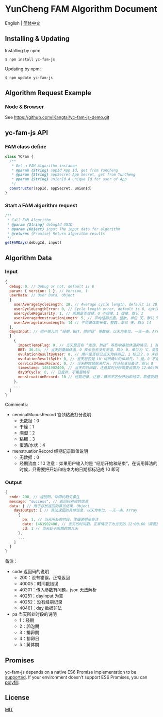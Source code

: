 # YunCheng FAM Algorithm Document

English | [简体中文](./README.zh-Hans.md)

## Installing & Updating

Installing by npm:

```bash
$ npm install yc-fam-js
```

Updating by npm:

```bash
$ npm update yc-fam-js
```

## Algorithm Request Example

### Node & Browser

See <https://github.com/iKangtai/yc-fam-js-demo.git>

## yc-fam-js API

### FAM class define

```js
class YCFam {
  /**
   * Get a FAM Algorithm instance
   * @param {String} appId App Id, get from YunCheng
   * @param {String} appSecret App Secret, get from YunCheng
   * @param {String} unionId A unique Id for user of App
   */
  constructor(appId, appSecret, unionId)
}
```

### Start a FAM algorithm request

```js
/**
 * Call FAM Algorithm
 * @param {String} debugId UUID
 * @param {Object} input The input data for algorithm
 * @returns {Promise} Return algorithm results
 */
getFAMDays(debugId, input)
```

## Algorithm Data

### Input

```js
{
  debug: 0, // Debug or not, default is 0
  param: { version: 1 }, // Version, 1
  userData: // User Data, Object
  {
    userAverageCycleLength: 28, // Average cycle length, default is 28, required
    userCycleLengthError: 0, // Cycle length error, default is 0, optional
    userCycleRegularity: 1, // 周期是否规律，0 不规律，1 规律，默认 1
    userAverageMenstruationLength: 5, // 平均经期长度，整数，单位 天，默认 5，必填
    userAverageLuteumLength: 14 // 平均黄体期长度，整数，单位 天，默认 14
  },
  daysInput: // 用户输入的 “经期、BBT、排卵日” 等数据，以天为单位，一天一条，Array
  [
    {
      impactTempFlag: 0, // 当天是否有 “发烧、熬夜” 等影响基础体温的情况，1 有，0 没有，默认 0
      BBT: 36.54, // 当天的基础体温，0 表示当天没有测温，默认 0，单位为 ℃，类型为 float
      ovulationResultByUser: 0, // 用户是否标记当天为排卵日，1 标记了，0 未标记，默认 0
      ovulationResultByLH: 0, // 当天是否是 LH 试纸确认的排卵日，1 是，0 不是，默认 0
      cervicalMunusRecord: 0, // 当天的宫颈粘液打分，打分标准见备注，默认 0
      timestamp: 1461902400, // 当天的时间戳，注意其时分秒需要设置为 12:00:00，必填
      dayOfCycle: 0, // 已废弃，不需要填写
      menstruationRecord: 10 // 经期记录，注意：算法不区分开始和结束。取值说明见备注，默认 0
    },
    ...
  ]
}
```

Comments:

- cervicalMunusRecord 宫颈粘液打分说明
  - 无数据：0
  - 干燥：1
  - 潮湿：2
  - 粘稠：3
  - 蛋清/水状：4
- menstruationRecord 经期记录取值说明
  - 无数据：0
  - 经期流血：10  注意：如果用户输入的是 “经期开始和结束”，在调用算法的时候，只需要把开始和结束内的日期都标记成 10 即可

### Output

```js
{
  code: 200, // 返回码，详细说明见备注
  message: "success", // 返回码对应的信息
  data: { // 用于存放返回的算法结果，Object
    daysOutput: [ // 算法返回的具体信息，以天为单位，一天一条，Array
      {
        pa: 1, // 当天所处的时段，详细说明见备注
        date: 1461902400, // 当天的时间戳，正常情况下为当天的 12:00:00（需要控制算法输入的 timestamp）
        cd: 1 // 当天处于周期的第几天
      },
      ...
    ]
  }
}
```

备注：

- code 返回码的说明
  - 200：没有错误，正常返回
  - 40005：时间戳错误
  - 40201：传入参数有问题，json 无法解析
  - 40251：dayInput 为空
  - 40252：没有经期记录
  - 40401：day 数据非法
- pa 当天所处时段的说明
  - 1：经期
  - 2：卵泡期
  - 3：排卵期
  - 4：排卵日
  - 5：黄体期

## Promises

yc-fam-js depends on a native ES6 Promise implementation to be [supported](http://caniuse.com/promises).
If your environment doesn't support ES6 Promises, you can [polyfill](https://github.com/jakearchibald/es6-promise).

## License

[MIT](LICENSE)
